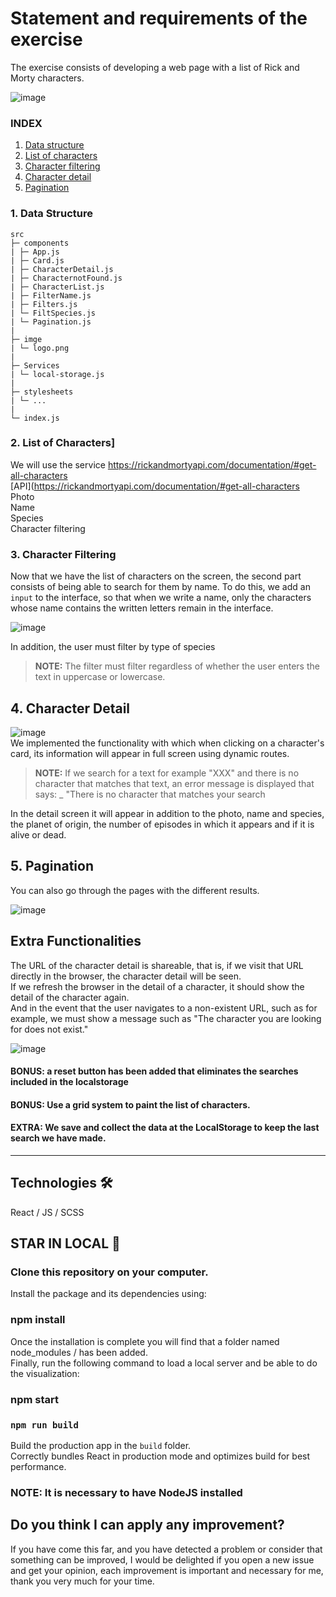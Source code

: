 # Statement and requirements of the exercise

The exercise consists of developing a web page with a list of Rick and Morty characters.

![image](https://user-images.githubusercontent.com/81588630/139122729-965e29e9-38ce-46ee-9598-3762e7b119be.png)

### INDEX 

1. [Data structure](#Data-structure)
2. [List of characters](#List-of-characters)
3. [Character filtering](#Character-filtering)
4. [Character detail](#Character-detail)
5. [Pagination](#Pagination)

### 1. Data Structure

```
src
├─ components
| ├─ App.js
| ├─ Card.js
| ├─ CharacterDetail.js
| ├─ CharacternotFound.js
| ├─ CharacterList.js
| ├─ FilterName.js
| ├─ Filters.js
| └─ FiltSpecies.js
| └─ Pagination.js
|
├─ imge
| └─ logo.png
|
├─ Services
| └─ local-storage.js
|
├─ stylesheets
| └─ ...
|
└─ index.js

```

### 2. List of Characters]

We will use the service https://rickandmortyapi.com/documentation/#get-all-characters <br>
[API](https://rickandmortyapi.com/documentation/#get-all-characters
Photo <br>
Name <br>
Species <br>
Character filtering

### 3. Character Filtering

Now that we have the list of characters on the screen, the second part consists of being able to search for them by name. To do this, we add an `input` to the interface, so that when we write a name, only the characters whose name contains the written letters remain in the interface.

![image](https://user-images.githubusercontent.com/81588630/139126555-9438a0ee-709c-4dbd-920e-cfdb9a3ccb26.png)

In addition, the user must filter by type of species

> **NOTE:** The filter must filter regardless of whether the user enters the text in uppercase or lowercase.

## 4. Character Detail <br>

![image](https://user-images.githubusercontent.com/81588630/139125044-544127de-7ea7-46e3-90ac-ed8265ada4aa.png)<br>
We implemented the functionality with which when clicking on a character's card, its information will appear in full screen using dynamic routes.

> **NOTE:** If we search for a text for example "XXX" and there is no character that matches that text, an error message is displayed that says: \_ "There is no character that matches your search<br>

In the detail screen it will appear in addition to the photo, name and species, the planet of origin, the number of episodes in which it appears and if it is alive or dead.

## 5. Pagination <br>

You can also go through the pages with the different results.

![image](https://user-images.githubusercontent.com/81588630/147592667-01755c9d-9aec-466e-8174-913ea777e5c0.png)<br>


## Extra Functionalities

The URL of the character detail is shareable, that is, if we visit that URL directly in the browser, the character detail will be seen. <br> If we refresh the browser in the detail of a character, it should show the detail of the character again.<br>
And in the event that the user navigates to a non-existent URL, such as for example, we must show a message such as "The character you are looking for does not exist."

![image](https://user-images.githubusercontent.com/81588630/139126733-277f9d69-66db-4d69-9278-13ab401de713.png)

#### BONUS: a reset button has been added that eliminates the searches included in the localstorage

#### BONUS: Use a grid system to paint the list of characters. 

#### EXTRA: We save and collect the data at the LocalStorage to keep the last search we have made.

---

## Technologies  🛠️ <br> 
React / JS / SCSS <br>

## STAR IN LOCAL 🚀

### Clone this repository on your computer.

Install the package and its dependencies using:

### npm install

Once the installation is complete you will find that a folder named node_modules / has been added.<br>
Finally, run the following command to load a local server and be able to do the visualization:

### npm start

### `npm run build`

Build the production app in the `build` folder.<br>
Correctly bundles React in production mode and optimizes build for best performance.

### NOTE: It is necessary to have NodeJS installed

## Do you think I can apply any improvement?

If you have come this far, and you have detected a problem or consider that something can be improved, I would be delighted if you open a new issue and get your opinion, each improvement is important and necessary for me, thank you very much for your time.
